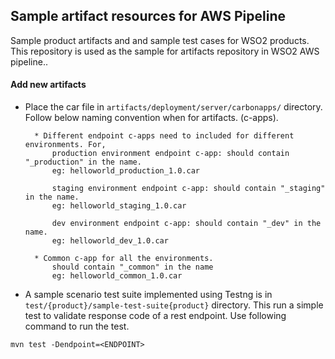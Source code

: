 ## Sample artifact resources for AWS Pipeline

Sample product artifacts and and sample test cases for WSO2 products. This repository is used as the sample for artifacts repository in WSO2 AWS pipeline..

#### Add new artifacts 
* Place the car file in `artifacts/deployment/server/carbonapps/` directory. Follow below naming convention when for artifacts. (c-apps).
    
        * Different endpoint c-apps need to included for different environments. For,
            production environment endpoint c-app: should contain "_production" in the name.
            eg: helloworld_production_1.0.car
            
            staging environment endpoint c-app: should contain "_staging" in the name.
            eg: helloworld_staging_1.0.car
            
            dev environment endpoint c-app: should contain "_dev" in the name.
            eg: helloworld_dev_1.0.car
         
        * Common c-app for all the environments.
            should contain "_common" in the name
            eg: helloworld_common_1.0.car

* A sample scenario test suite implemented using Testng is in `test/{product}/sample-test-suite{product}` directory. This run a 
simple test to validate response code of a rest endpoint. Use following command to run the test.
```
mvn test -Dendpoint=<ENDPOINT>
```
